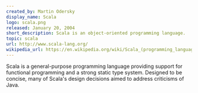 ```yaml
---
created_by: Martin Odersky
display_name: Scala
logo: scala.png
released: January 20, 2004
short_description: Scala is an object-oriented programming language.
topic: scala
url: http://www.scala-lang.org/
wikipedia_url: https://en.wikipedia.org/wiki/Scala_(programming_language)
---
```

Scala is a general-purpose programming language providing support for functional programming and a strong static type system. Designed to be concise, many of Scala's design decisions aimed to address criticisms of Java.
